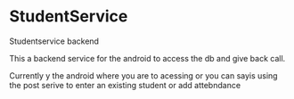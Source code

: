 # StudentService
Studentservice backend

This a backend service for the android to access  the db and give back call. 

Currently y the android where you are to acessing or you can sayis using the post serive to enter an existing student or add  attebndance

